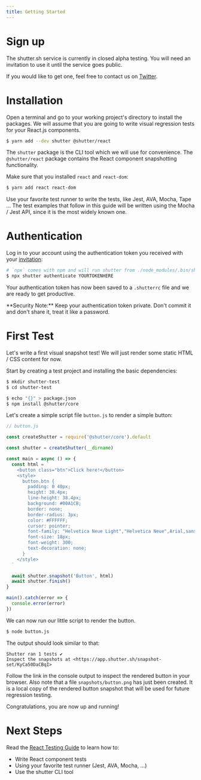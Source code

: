 ```yaml
---
title: Getting Started
---
```



# Sign up

The shutter.sh service is currently in closed alpha testing. You will need an invitation to use it until the service goes public.

If you would like to get one, feel free to contact us on [Twitter](https://twitter.com/shuttersh).


# Installation

Open a terminal and go to your working project's directory to install the packages. We will assume that you are going to write visual regression tests for your React.js components.

```sh
$ yarn add --dev shutter @shutter/react
```

The `shutter` package is the CLI tool which we will use for convenience. The `@shutter/react` package contains the React component snapshotting functionality.

Make sure that you installed `react` and `react-dom`:

```sh
$ yarn add react react-dom
```

Use your favorite test runner to write the tests, like Jest, AVA, Mocha, Tape ... The test examples that follow in this guide will be written using the Mocha / Jest API, since it is the most widely known one.


# Authentication

Log in to your account using the authentication token you received with your [invitation](#sign-up):

```sh
# `npx` comes with npm and will run shutter from ./node_modules/.bin/shutter
$ npx shutter authenticate YOURTOKENHERE
```

Your authentication token has now been saved to a `.shutterrc` file and we are ready to get productive.

<div class="alert alert-warning" markdown="1">
**Security Note:** Keep your authentication token private. Don't commit it and don't share it, treat it like a password.
</div>


# First Test

Let's write a first visual snapshot test! We will just render some static HTML / CSS content for now.

Start by creating a test project and installing the basic dependencies:

```sh
$ mkdir shutter-test
$ cd shutter-test

$ echo "{}" > package.json
$ npm install @shutter/core
```

Let's create a simple script file `button.js` to render a simple button:

```js
// button.js

const createShutter = require('@shutter/core').default

const shutter = createShutter(__dirname)

const main = async () => {
  const html = `
    <button class="btn">Click here!</button>
    <style>
      button.btn {
        padding: 0 40px;
        height: 38.4px;
        line-height: 38.4px;
        background: #00A1CB;
        border: none;
        border-radius: 3px;
        color: #FFFFFF;
        cursor: pointer;
        font-family: "Helvetica Neue Light","Helvetica Neue",Arial,sans-serif;
        font-size: 18px;
        font-weight: 300;
        text-decoration: none;
      }
    </style>
  `

  await shutter.snapshot('Button', html)
  await shutter.finish()
}

main().catch(error => {
  console.error(error)
})
```

We can now run our little script to render the button.

```sh
$ node button.js
```

The output should look similar to that:

```
Shutter ran 1 tests ✔
Inspect the snapshots at <https://app.shutter.sh/snapshot-set/KyCa50DaCBqI>
```

Follow the link in the console output to inspect the rendered button in your browser. Also note that a file `snapshots/button.png` has just been created. It is a local copy of the rendered button snapshot that will be used for future regression testing.

Congratulations, you are now up and running!


# Next Steps

Read the [React Testing Guide](./react-tests) to learn how to:

* Write React component tests
* Using your favorite test runner (Jest, AVA, Mocha, ...)
* Use the shutter CLI tool
